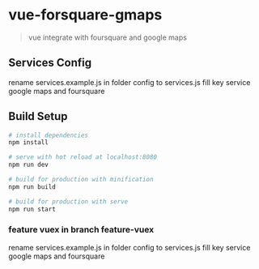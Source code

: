 # vue-forsquare-gmaps

> vue integrate with foursquare and google maps

## Services Config
rename services.example.js in folder config to services.js
fill key service google maps and foursquare

## Build Setup
``` bash
# install dependencies
npm install

# serve with hot reload at localhost:8080
npm run dev

# build for production with minification
npm run build

# build for production with serve
npm run start
```

### feature vuex in branch feature-vuex
rename services.example.js in folder config to services.js
fill key service google maps and foursquare
